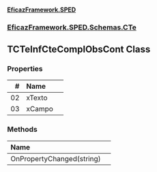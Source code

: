 #### [EficazFramework.SPED](EficazFrameworkSPED.md 'EficazFramework SPED')
### [EficazFramework.SPED.Schemas.CTe](EficazFramework.SPED.Schemas.CTe.md 'EficazFramework.SPED.Schemas.CTe')

## TCTeInfCteComplObsCont Class
### Properties

| # | Name | |
| ---: | :--- | :--- |
| 02 | xTexto |  |
| 03 | xCampo |  |
### Methods

| Name | |
| :--- | :--- |
| OnPropertyChanged(string) |  |
